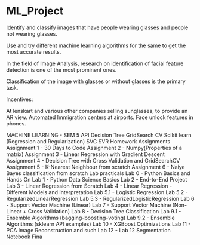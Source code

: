 # ML_Project
Identify and classify  images that have people wearing glasses and people not wearing glasses.

Use and try different machine learning algorithms for the same to get the most accurate results.

In the field of  Image Analysis, research on identification of facial feature detection  is one of the most prominent ones.

Classification of the image  with glasses  or without glasses is the primary task. 

Incentives: 

At lenskart and various other companies selling sunglasses, to provide an AR view.
Automated Immigration centers at airports.
Face unlock features in phones.


MACHINE LEARNING - SEM 5
API
Decision Tree
GridSearch CV
Scikit learn (Regression and Regularization)
SVC
SVR
Homework Assignments
Assignment 1 - 30 Days to Code
Assignment 2 - Numpy(Properties of a matrix)
Assignment 3 - Linear Regression with Gradient Descent
Assignment 4 - Decision Tree with Cross Validation and GridSearchCV
Assignment 5 - K-Nearest Neighbour from scratch
Assignment 6 - Naiye Bayes classification from scratch
Lab practicals
Lab 0 - Python Basics and Hands On
Lab 1 - Python Data Science Basics
Lab 2 - End-to-End Project
Lab 3 - Linear Regression from Scratch
Lab 4 - Linear Regression - Different Models and Interpretation
Lab 5.1 - Logistic Regression
Lab 5.2 - RegularizedLinearRegression
Lab 5.3 - RegularizedLogisticRegression
Lab 6 - Support Vector Machine (Linear)
Lab 7 - Support Vector Machine (Non-Linear + Cross Validation)
Lab 8 - Decision Tree Classification
Lab 9.1 - Ensemble Algorithms (bagging-boosting-voting)
Lab 9.2 - Ensemble Algorithms (sklearn API examples)
Lab 10 - XGBoost Optimizations
Lab 11 - PCA Image Reconstruction and such
Lab 12 - Lab 12 Segmentation Notebook Fina
